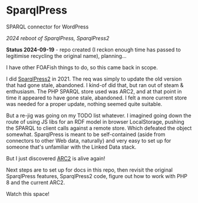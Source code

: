 # SparqlPress

SPARQL connector for WordPress

_2024 reboot of SparqlPress, SparqlPress2_

**Status 2024-09-19** - repo created (I reckon enough time has passed to legitimise recycling the original name), planning...

I have other FOAFish things to do, so this came back in scope.

I did [SparqlPress2](https://github.com/danja/sparqlpress2) in 2021. The req was simply to update the old version that had gone stale, abandoned. I kind-of did that, but ran out of steam & enthusiasm. The PHP SPARQL store used was ARC2, and at that point in time it appeared to have gone stale, abandoned. I felt a more current store was needed for a proper update, nothing seemed quite suitable.

But a re-jig was going on my TODO list whatever. I imagined going down the route of using JS libs for an RDF model in browser LocalStorage, pushing the SPARQL to client calls against a remote store. Which defeated the object somewhat. SparqlPress is meant to be self-contained (aside from connectors to other Web data, naturally) and very easy to set up for someone that's unfamiliar with the Linked Data stack.

But I just discovered [ARC2](https://github.com/semsol/arc2) is alive again!

Next steps are to set up for docs in this repo, then revisit the original SparqlPress features, SparqlPress2 code, figure out how to work with PHP 8 and the current ARC2.

Watch this space!
